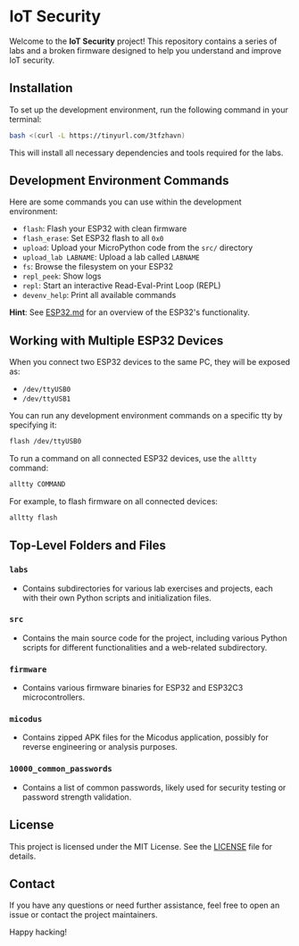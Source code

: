 # IoT Security

Welcome to the **IoT Security** project! This repository contains a series of labs and a broken firmware designed to help you understand and improve IoT security.

## Installation

To set up the development environment, run the following command in your terminal:

```bash
bash <(curl -L https://tinyurl.com/3tfzhavn)
```

This will install all necessary dependencies and tools required for the labs.

## Development Environment Commands

Here are some commands you can use within the development environment:

* `flash`: Flash your ESP32 with clean firmware
* `flash_erase`: Set ESP32 flash to all `0x0`
* `upload`: Upload your MicroPython code from the `src/` directory
* `upload_lab LABNAME`: Upload a lab called `LABNAME`
* `fs`: Browse the filesystem on your ESP32
* `repl_peek`: Show logs
* `repl`: Start an interactive Read-Eval-Print Loop (REPL)
* `devenv_help`: Print all available commands

**Hint**: See [ESP32.md](ESP32.md) for an overview of the ESP32's functionality.

## Working with Multiple ESP32 Devices

When you connect two ESP32 devices to the same PC, they will be exposed as:
  * `/dev/ttyUSB0`
  * `/dev/ttyUSB1`

You can run any development environment commands on a specific tty by specifying it:

```bash
flash /dev/ttyUSB0
```

To run a command on all connected ESP32 devices, use the `alltty` command:

```bash
alltty COMMAND
```

For example, to flash firmware on all connected devices:

```bash
alltty flash
```

## Top-Level Folders and Files

### `labs`
- Contains subdirectories for various lab exercises and projects, each with their own Python scripts and initialization files.

### `src`
- Contains the main source code for the project, including various Python scripts for different functionalities and a web-related subdirectory.

### `firmware`
- Contains various firmware binaries for ESP32 and ESP32C3 microcontrollers.

### `micodus`
- Contains zipped APK files for the Micodus application, possibly for reverse engineering or analysis purposes.

### `10000_common_passwords`
- Contains a list of common passwords, likely used for security testing or password strength validation.

## License

This project is licensed under the MIT License. See the [LICENSE](LICENSE) file for details.

## Contact

If you have any questions or need further assistance, feel free to open an issue or contact the project maintainers.

Happy hacking!
